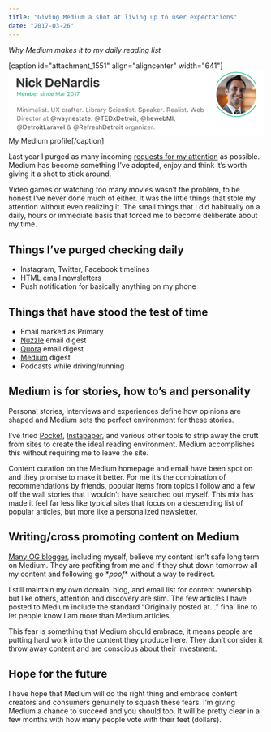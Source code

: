 ```yaml
---
title: "Giving Medium a shot at living up to user expectations"
date: "2017-03-26"
---
```


_Why Medium makes it to my daily reading list_

\[caption id="attachment\_1551" align="aligncenter" width="641"\][![Nick DeNardis Medium profile](/images/1-T09wEdcPSPq-NlOvLImi5A.png)](https://medium.com/@nickdenardis) My Medium profile\[/caption\]

Last year I purged as many incoming [requests for my attention](http://mnmlist.com/how-to-be-less-busy-in-a-busy-busy-world/) as possible. Medium has become something I’ve adopted, enjoy and think it’s worth giving it a shot to stick around.

Video games or watching too many movies wasn’t the problem, to be honest I’ve never done much of either. It was the little things that stole my attention without even realizing it. The small things that I did habitually on a daily, hours or immediate basis that forced me to become deliberate about my time.

## Things I’ve purged checking daily

- Instagram, Twitter, Facebook timelines
- HTML email newsletters
- Push notification for basically anything on my phone

## Things that have stood the test of time

- Email marked as Primary
- [Nuzzle](http://nuzzel.com/) email digest
- [Quora](https://www.quora.com/) email digest
- [Medium](https://medium.com/) digest
- Podcasts while driving/running

## Medium is for stories, how to’s and personality

Personal stories, interviews and experiences define how opinions are shaped and Medium sets the perfect environment for these stories.

I’ve tried [Pocket](https://getpocket.com/), [Instapaper](https://www.instapaper.com/), and various other tools to strip away the cruft from sites to create the ideal reading environment. Medium accomplishes this without requiring me to leave the site.

Content curation on the Medium homepage and email have been spot on and they promise to make it better. For me it’s the combination of recommendations by friends, popular items from topics I follow and a few off the wall stories that I wouldn’t have searched out myself. This mix has made it feel far less like typical sites that focus on a descending list of popular articles, but more like a personalized newsletter.

## Writing/cross promoting content on Medium

[Many OG blogger](https://medium.com/m-field-guide/why-should-i-republish-my-blog-content-onto-medium-97523e9a10e#.5vdosdwgr), including myself, believe my content isn’t safe long term on Medium. They are profiting from me and if they shut down tomorrow all my content and following go \*_poof_\* without a way to redirect.

I still maintain my own domain, blog, and email list for content ownership but like others, attention and discovery are slim. The few articles I have posted to Medium include the standard “Originally posted at…” final line to let people know I am more than Medium articles.

This fear is something that Medium should embrace, it means people are putting hard work into the content they produce here. They don’t consider it throw away content and are conscious about their investment.

## Hope for the future

I have hope that Medium will do the right thing and embrace content creators and consumers genuinely to squash these fears. I’m giving Medium a chance to succeed and you should too. It will be pretty clear in a few months with how many people vote with their feet (dollars).
